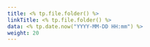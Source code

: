 ```yaml
---
title: <% tp.file.folder() %>
linkTitle: <% tp.file.folder() %>
data: <% tp.date.now("YYYY-MM-DD HH:mm") %>
weight: 20
---
```


